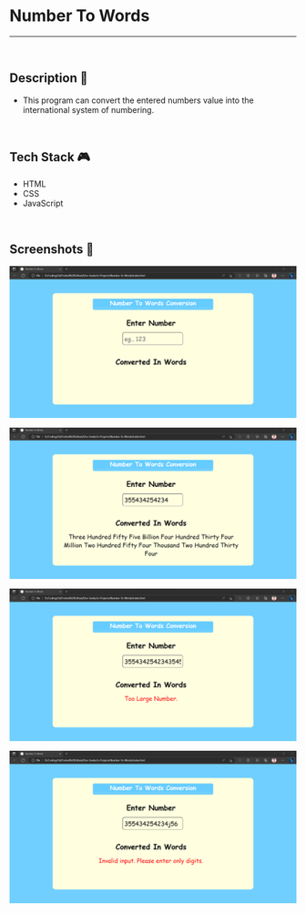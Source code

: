 # **Number To Words** 

---

<br>

## **Description 📃**
- This program can convert the entered numbers value into the international system of numbering.
<br>

## **Tech Stack 🎮**
- HTML
- CSS
- JavaScript
<br>

## **Screenshots 📸**

<!-- add your screenshots like this -->

![image](./images/Screenshot1.png)
<br>

![image](./images/Screenshot2.png)
<br>

![image](./images/Screenshot3.png)
<br>

![image](./images/Screenshot4.png)
<br>
